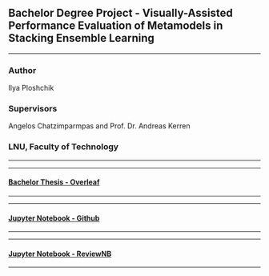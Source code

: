 ## Bachelor Degree Project - Visually-Assisted Performance Evaluation of Metamodels in Stacking Ensemble Learning


---
### Author
Ilya Ploshchik
### Supervisors
Angelos Chatzimparmpas and Prof. Dr. Andreas Kerren 
### LNU, Faculty of Technology
---

---
#### [Bachelor Thesis - Overleaf](https://www.overleaf.com/project/62160132a4acf981ca624cc0)
---

---
#### [Jupyter Notebook - Github](2dv50e.ipynb)
---

---
#### [Jupyter Notebook - ReviewNB](https://app.reviewnb.com/ilyaploshchik/2dv50e/blob/main/2dv50e.ipynb)
---
